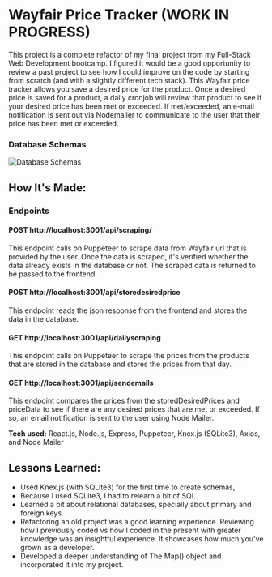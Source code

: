 # Wayfair Price Tracker (WORK IN PROGRESS)
This project is a complete refactor of my final project from my Full-Stack Web Development bootcamp. I figured it would be a good opportunity to review a past project to see how I could improve on the code by starting from scratch (and with a slightly different tech stack). This Wayfair price tracker allows you save a desired price for the product. Once a desired price is saved for a product, a daily cronjob will review that product to see if your desired price has been met or exceeded. If met/exceeded, an e-mail notification is sent out via Nodemailer to communicate to the user that their price has been met or exceeded.

### Database Schemas
![Database Schemas](https://i.imgur.com/2RHJJqG.png)

## How It's Made:

### Endpoints
#### POST http://localhost:3001/api/scraping/
This endpoint calls on Puppeteer to scrape data from Wayfair url that is provided by the user. Once the data is scraped, it's verified whether the data already exists in the database or not. The scraped data is returned to be passed to the frontend.
#### POST http://localhost:3001/api/storedesiredprice
This endpoint reads the json response from the frontend and stores the data in the database.
#### GET http://localhost:3001/api/dailyscraping
This endpoint calls on Puppeteer to scrape the prices from the products that are stored in the database and stores the prices from that day.
#### GET http://localhost:3001/api/sendemails
This endpoint compares the prices from the storedDesiredPrices and priceData to see if there are any desired prices that are met or exceeded. If so, an email notification is sent to the user using Node Mailer.

**Tech used:** React.js, Node.js, Express, Puppeteer, Knex.js (SQLite3), Axios, and Node Mailer

## Lessons Learned:
- Used Knex.js (with SQLite3) for the first time to create schemas,
- Because I used SQLite3, I had to relearn a bit of SQL.
- Learned a bit about relational databases, specially about primary and foreign keys.
- Refactoring an old project was a good learning experience. Reviewing how I previously coded vs how I coded in the present with greater knowledge was an insightful experience. It showcases how much you've grown as a developer.
- Developed a deeper understanding of The Map() object and incorporated it into my project.
